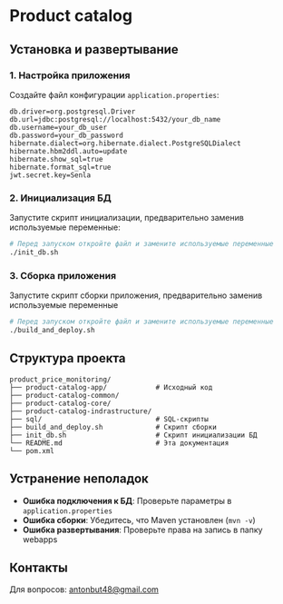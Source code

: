 # Product catalog

## Установка и развертывание

### 1. Настройка приложения
Создайте файл конфигурации `application.properties`:
```properties
db.driver=org.postgresql.Driver
db.url=jdbc:postgresql://localhost:5432/your_db_name
db.username=your_db_user
db.password=your_db_password
hibernate.dialect=org.hibernate.dialect.PostgreSQLDialect
hibernate.hbm2ddl.auto=update
hibernate.show_sql=true
hibernate.format_sql=true
jwt.secret.key=Senla
```

### 2. Инициализация БД
Запустите скрипт инициализации, предварительно заменив используемые переменные:
```bash
# Перед запуском откройте файл и замените используемые переменные
./init_db.sh
```

### 3. Сборка приложения
Запустите скрипт сборки приложения, предварительно заменив используемые переменные
```bash
# Перед запуском откройте файл и замените используемые переменные
./build_and_deploy.sh
```

## Структура проекта
```
product_price_monitoring/
├── product-catalog-app/            # Исходный код
├── product-catalog-common/
├── product-catalog-core/            
├── product-catalog-indrastructure/            
├── sql/                            # SQL-скрипты
├── build_and_deploy.sh             # Скрипт сборки
├── init_db.sh                      # Скрипт инициализации БД
└── README.md                       # Эта документация
└── pom.xml      
```

## Устранение неполадок
- **Ошибка подключения к БД**: Проверьте параметры в `application.properties`
- **Ошибка сборки**: Убедитесь, что Maven установлен (`mvn -v`)
- **Ошибка развертывания**: Проверьте права на запись в папку webapps

## Контакты
Для вопросов: antonbut48@gmail.com